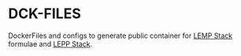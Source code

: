 # DCK-FILES
DockerFiles and configs to generate public container for [LEMP Stack](https://github.com/lfelipe1501/LEMPDocker) formulae and [LEPP Stack](https://github.com/lfelipe1501/LEPPDocker).

